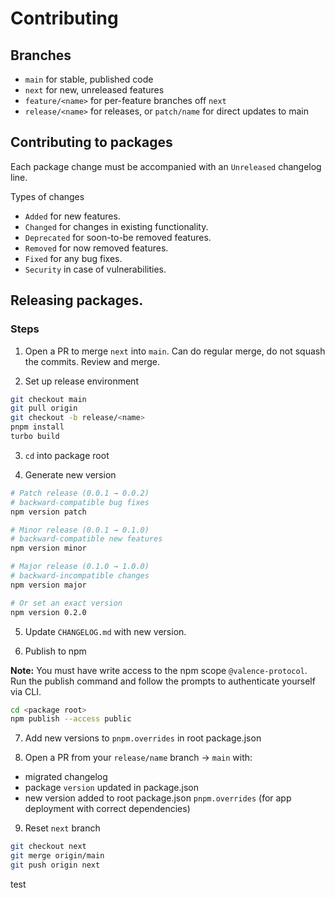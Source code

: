 # Contributing

## Branches

- `main` for stable, published code
- `next` for new, unreleased features
- `feature/<name>` for per-feature branches off `next`
- `release/<name>` for releases, or `patch/name` for direct updates to main

## Contributing to packages

Each package change must be accompanied with an `Unreleased` changelog line.

Types of changes

- `Added` for new features.
- `Changed` for changes in existing functionality.
- `Deprecated` for soon-to-be removed features.
- `Removed` for now removed features.
- `Fixed` for any bug fixes.
- `Security` in case of vulnerabilities.

## Releasing packages.

### Steps

1. Open a PR to merge `next` into `main`. Can do regular merge, do not squash the commits. Review and merge.

2. Set up release environment

```bash
git checkout main
git pull origin
git checkout -b release/<name>
pnpm install
turbo build
```

3. `cd` into package root

4. Generate new version

```bash
# Patch release (0.0.1 → 0.0.2)
# backward-compatible bug fixes
npm version patch

# Minor release (0.0.1 → 0.1.0)
# backward-compatible new features
npm version minor

# Major release (0.1.0 → 1.0.0)
# backward-incompatible changes
npm version major

# Or set an exact version
npm version 0.2.0
```

5. Update `CHANGELOG.md` with new version.

6. Publish to npm

**Note:** You must have write access to the npm scope `@valence-protocol`. Run the publish command and follow the prompts to authenticate yourself via CLI.

```bash
cd <package root>
npm publish --access public
```

7. Add new versions to `pnpm.overrides` in root package.json

8. Open a PR from your `release/name` branch -> `main` with:

- migrated changelog
- package `version` updated in package.json
- new version added to root package.json `pnpm.overrides` (for app deployment with correct dependencies)

9. Reset `next` branch

```bash
git checkout next
git merge origin/main
git push origin next
```

test
